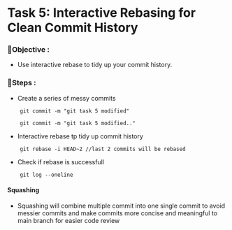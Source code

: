 
# Task 5: Interactive Rebasing for Clean Commit History

### 🎯Objective :

- Use interactive rebase to tidy up your commit history.

### 📝Steps :

* Create a series of messy commits

```
    git commit -m "git task 5 modified"

    git commit -m "git task 5 modified.."

```

* Interactive rebase tp tidy up commit history

```
    git rebase -i HEAD~2 //last 2 commits will be rebased

```

* Check if rebase is successfull

```
    git log --oneline
```

#### Squashing

- Squashing will combine multiple commit into one single commit to avoid messier commits and make commits more concise and meaningful to main branch for easier code review